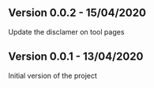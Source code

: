 ## Version 0.0.2 - 15/04/2020

Update the disclamer on tool pages

## Version 0.0.1 - 13/04/2020

Initial version of the project